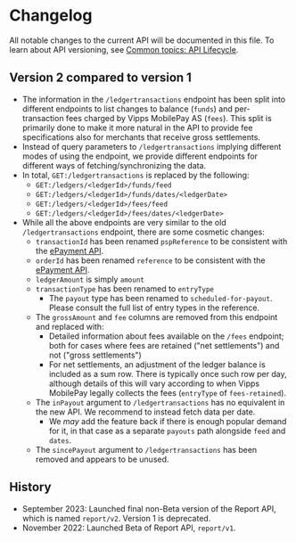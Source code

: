 <!-- START_METADATA
---
title: Report API changelog
sidebar_label: Changelog
sidebar_position: 200
pagination_next: null
pagination_prev: null
---
END_METADATA -->

# Changelog

All notable changes to the current API will be documented in this file.
To learn about API versioning, see
[Common topics: API Lifecycle](https://developer.vippsmobilepay.com/docs/vipps-developers/common-topics/api-lifecycle/).

## Version 2 compared to version 1

* The information in the `/ledgertransactions` endpoint has been split into
  different endpoints to list changes to balance (`funds`) and per-transaction
  fees charged by Vipps MobilePay AS (`fees`). This split is primarily done to make it more natural
  in the API to provide fee specifications also for merchants that receive gross settlements.
* Instead of query parameters to `/ledgertransactions` implying different modes
  of using the endpoint, we provide different endpoints for different ways
  of fetching/synchronizing the data.
* In total, `GET:/ledgertransactions` is replaced by the following:
  * `GET:/ledgers/<ledgerId>/funds/feed` 
  * `GET:/ledgers/<ledgerId>/funds/dates/<ledgerDate>`
  * `GET:/ledgers/<ledgerId>/fees/feed`
  * `GET:/ledgers/<ledgerId>/fees/dates/<ledgerDate>`
* While all the above endpoints are very similar to the old `/ledgertransactions` endpoint, there are some cosmetic changes:
  * `transactionId` has been renamed `pspReference` to be consistent with the [ePayment API](https://developer.vippsmobilepay.com/api/epayment/).
  * `orderId` has been renamed `reference` to be consistent with the [ePayment API](https://developer.vippsmobilepay.com/api/epayment/).
  * `ledgerAmount` is simply `amount`
  * `transactionType` has been renamed to `entryType`
    * The `payout` type has been renamed to `scheduled-for-payout`.
      Please consult the full list of entry types in the reference.
  * The `grossAmount` and `fee` columns are removed from this endpoint and replaced with:
    * Detailed information about fees available on the `/fees` endpoint; both for cases where
      fees are retained ("net settlements") and not ("gross settlements")
    * For net settlements, an adjustment of the ledger balance is included as a sum row.
      There is typically once such row per day, although details of this will vary according to when
      Vipps MobilePay legally collects the fees (`entryType` of `fees-retained`).
  * The `inPayout` argument to `/ledgertransactions` has no equivalent in the new API. We recommend to instead fetch data per
    date.
    * We *may* add the feature back if there is enough popular demand for it,
      in that case as a separate `payouts` path alongside `feed`
      and `dates`.
  * The `sincePayout` argument to `/ledgertransactions` has been removed and appears to be unused.

## History

* September 2023: Launched final non-Beta version of the Report API, which is named `report/v2`. Version 1 is deprecated.
* November 2022: Launched Beta of Report API, `report/v1`.
